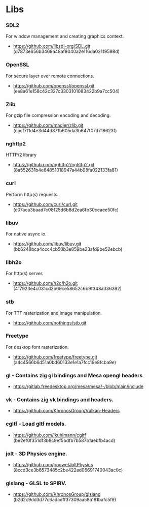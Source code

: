 # Libs

### SDL2
For window management and creating graphics context.
- https://github.com/libsdl-org/SDL.git (d7873e656b3469a48af8040a2e116da02119598d)

### OpenSSL
For secure layer over remote connections.
- https://github.com/openssl/openssl.git (ee8a61e158c42c327c3303101083422b9a7cc504)

### Zlib
For gzip file compression encoding and decoding.
- https://github.com/madler/zlib.git (cacf7f1d4e3d44d871b605da3b647f07d718623f)

### nghttp2
HTTP/2 library
- https://github.com/nghttp2/nghttp2.git (8a552631b4e64851018947a44b98fa022133fa81)

### curl
Perform http(s) requests.
- https://github.com/curl/curl.git (c07aca3baad7c08f25d6b8d2ea6fb30ceaee50fc)

### libuv
For native async io.
- https://github.com/libuv/libuv.git (bb6248bca4ccc4cb50b3e859be23afd9be52ebcb)

### libh2o
For http(s) server.
- https://github.com/h2o/h2o.git (417923e4c031cd2b69ce58652c6b9f348a336392)

### stb
For TTF rasterization and image manipulation.
- https://github.com/nothings/stb.git

### Freetype
For desktop font rasterization.
- https://github.com/freetype/freetype.git (a4c4566b6d51a0bd60133e1e1a7fcc19e8fcba9e)

### gl - Contains zig gl bindings and Mesa opengl headers
- https://gitlab.freedesktop.org/mesa/mesa/-/blob/main/include

### vk - Contains zig vk bindings and headers.
- https://github.com/KhronosGroup/Vulkan-Headers

### cgltf - Load gltf models.
- https://github.com/jkuhlmann/cgltf (be2ef0f351df3b8c9ef5bdfb7b587b1aebfb4acd)

### jolt - 3D Physics engine.
- https://github.com/jrouwe/JoltPhysics (8ccd3ce3b6573485c2be422ad06691740043ac0c)

### glslang - GLSL to SPIRV.
- https://github.com/KhronosGroup/glslang (b2d2c9dd3d77c6adadff37309aa58a181bafc5f9)